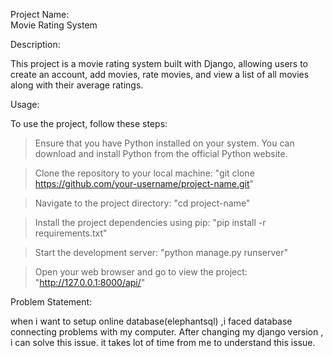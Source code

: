 Project Name:  
Movie Rating System


Description:

This project is a movie rating system built with Django, allowing users to create an account, add movies, rate movies, and view a list of all movies along with their average ratings.

Usage:

To use the project, follow these steps:

>Ensure that you have Python installed on your system. You can download and install Python from the official Python website.

> Clone the repository to your local machine:
  "git clone https://github.com/your-username/project-name.git"

> Navigate to the project directory:
   "cd project-name"

> Install the project dependencies using pip:
   "pip install -r requirements.txt"

> Start the development server:
   "python manage.py runserver"

> Open your web browser and go to view the project:
   "http://127.0.0.1:8000/api/"


Problem Statement:

when i want to setup online database(elephantsql) ,i faced database connecting problems with my computer.
After changing my django version , i can solve this issue. it takes lot of time from me to understand this issue.  
